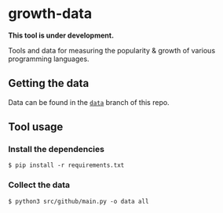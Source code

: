 # growth-data

**This tool is under development.**

Tools and data for measuring the popularity & growth of various programming languages.


## Getting the data

Data can be found in the [`data`](https://github.com/appliedfm/growth-data/tree/data/data) branch of this repo.

## Tool usage

### Install the dependencies

```console
$ pip install -r requirements.txt
```

### Collect the data

```console
$ python3 src/github/main.py -o data all
```
